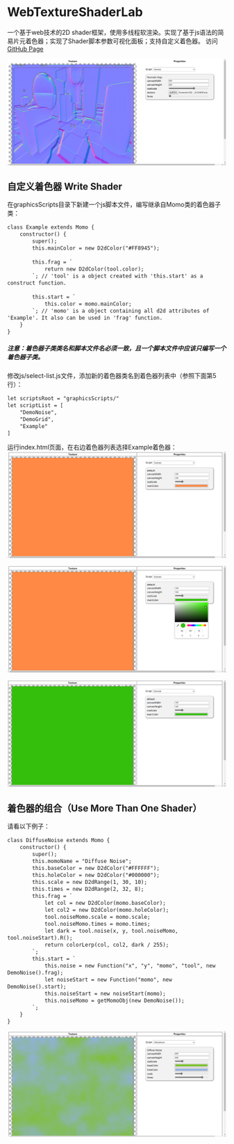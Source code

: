 # WebTextureShaderLab
一个基于web技术的2D shader框架，使用多线程软渲染。实现了基于js语法的简易片元着色器；实现了Shader脚本参数可视化面板；支持自定义着色器。
访问 [GitHub Page](https://luncybloont.github.io/WebTextureShaderLab/)

![利用着色器快速制作法线贴图](example/Example4.png "利用着色器快速制作法线贴图")<br>

## 自定义着色器 Write Shader
在graphicsScripts目录下新建一个js脚本文件，编写继承自Momo类的着色器子类：
```
class Example extends Momo {
	constructor() {
		super();
		this.mainColor = new D2dColor("#FF8945");
		
		this.frag = `
			return new D2dColor(tool.color); 
		`; // 'tool' is a object created with 'this.start' as a construct function.
		
		this.start = `
			this.color = momo.mainColor;
		`; // 'momo' is a object containing all d2d attributes of 'Example'. It also can be used in 'frag' function.
	}
}

```
##### 注意：着色器子类类名和脚本文件名必须一致，且一个脚本文件中应该只编写一个着色器子类。
修改js/select-list.js文件，添加新的着色器类名到着色器列表中（参照下面第5行）：
```
let scriptsRoot = "graphicsScripts/"
let scriptList = [
	"DemoNoise",
	"DemoGrid",
	"Example"
]
```
运行index.html页面，在右边着色器列表选择Example着色器：<br>
![第一次选中着色器](example/Example.png "第一次选中着色器") <br>

![修改着色器属性](example/Example1.png "修改着色器属性") <br>

![点击空白应用颜色拾取器修改](example/Example2.png "点击空白应用颜色拾取器修改") <br>

## 着色器的组合（Use More Than One Shader）
请看以下例子：
```
class DiffuseNoise extends Momo {
	constructor() {
		super();
		this.momoName = "Diffuse Noise";
		this.baseColor = new D2dColor("#FFFFFF");
		this.holeColor = new D2dColor("#000000");
		this.scale = new D2dRange(1, 30, 10);
		this.times = new D2dRange(2, 32, 8);
		this.frag = `
			let col = new D2dColor(momo.baseColor);
			let col2 = new D2dColor(momo.holeColor);
			tool.noiseMomo.scale = momo.scale;
			tool.noiseMomo.times = momo.times;
			let dark = tool.noise(x, y, tool.noiseMomo, tool.noiseStart).R();
			return colorLerp(col, col2, dark / 255);
		`;
		this.start = `
			this.noise = new Function("x", "y", "momo", "tool", new DemoNoise().frag);
			let noiseStart = new Function("momo", new DemoNoise().start);
			this.noiseStart = new noiseStart(momo);
			this.noiseMomo = getMomoObj(new DemoNoise());
		`;
	}
}
```
![多着色器效果](example/Example3.png "多着色器效果") <br>
